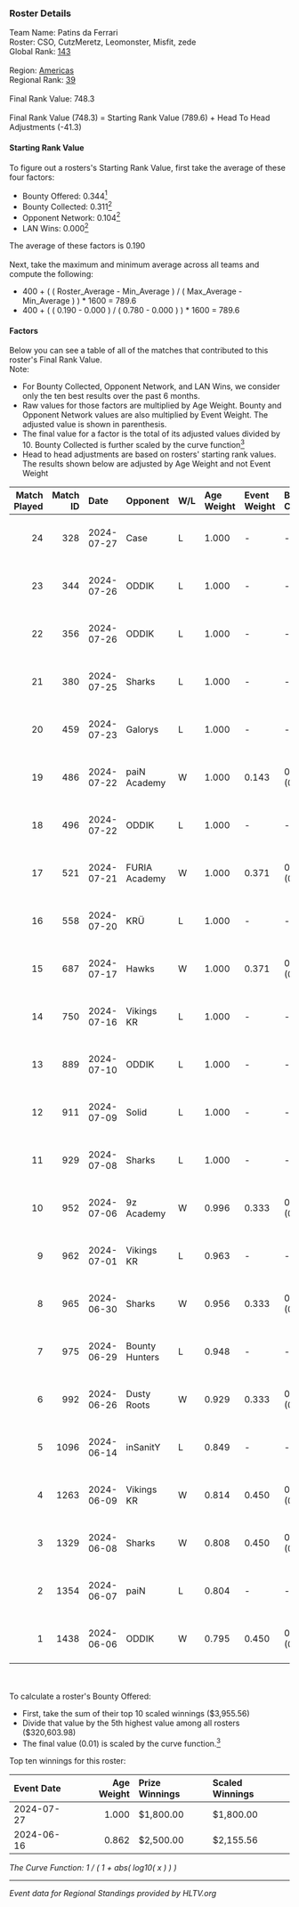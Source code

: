 ### Roster Details<br />
Team Name: Patins da Ferrari<br />
Roster: CSO, CutzMeretz, Leomonster, Misfit, zede<br />
Global Rank: [143](../standings_global.md)<br />
<br />
Region: [Americas]( ../standings_americas.md)<br />
Regional Rank: [39]( ../standings_americas.md)<br />
<br />
Final Rank Value:  748.3<br />
<br />
Final Rank Value (748.3) = Starting Rank Value (789.6) + Head To Head Adjustments (-41.3)<br />

#### Starting Rank Value<br />
To figure out a rosters's Starting Rank Value, first take the average of these four factors:<br />
- Bounty Offered: 0.344[<sup>1</sup>](#table2)
- Bounty Collected: 0.311[<sup>2</sup>](#table1)
- Opponent Network: 0.104[<sup>2</sup>](#table1)
- LAN Wins: 0.000[<sup>2</sup>](#table1)

The average of these factors is 0.190<br />
<br />
Next, take the maximum and minimum average across all teams and compute the following:<br />
- 400 + ( ( Roster_Average - Min_Average ) / ( Max_Average - Min_Average ) ) * 1600 = 789.6
- 400 + ( ( 0.190 - 0.000 ) / ( 0.780 - 0.000 ) ) * 1600 = 789.6


#### Factors<br />
Below you can see a table of all of the matches that contributed to this roster's Final Rank Value.<br />
Note:<br />

- For Bounty Collected, Opponent Network, and LAN Wins, we consider only the ten best results over the past 6 months.
- Raw values for those factors are multiplied by Age Weight. Bounty and Opponent Network values are also multiplied by Event Weight. The adjusted value is shown in parenthesis.
- The final value for a factor is the total of its adjusted values divided by 10. Bounty Collected is further scaled by the curve function[<sup>3</sup>](#curveFunction)
- Head to head adjustments are based on rosters' starting rank values. The results shown below are adjusted by Age Weight and not Event Weight
<span id="table1"></span><br />


| Match Played | Match ID | Date       | Opponent       | W/L | Age Weight | Event Weight | Bounty Collected | Opponent Network | LAN Wins  | H2H Adj. | Roster                                    |
| -: | -: | :- | :- | :- | :- | :- | :- | :- | :- | -: | :- |
|           24 |      328 | 2024-07-27 | Case           | L   | 1.000      | -            | -                | -                | -         |    -9.40 | CSO, CutzMeretz, Leomonster, Misfit, zede |
|           23 |      344 | 2024-07-26 | ODDIK          | L   | 1.000      | -            | -                | -                | -         |    -5.60 | CSO, CutzMeretz, Leomonster, Misfit, zede |
|           22 |      356 | 2024-07-26 | ODDIK          | L   | 1.000      | -            | -                | -                | -         |    -6.55 | CSO, CutzMeretz, Leomonster, Misfit, zede |
|           21 |      380 | 2024-07-25 | Sharks         | L   | 1.000      | -            | -                | -                | -         |    -7.23 | CSO, CutzMeretz, Leomonster, MTGG, zede   |
|           20 |      459 | 2024-07-23 | Galorys        | L   | 1.000      | -            | -                | -                | -         |   -14.55 | CSO, CutzMeretz, Leomonster, MTGG, zede   |
|           19 |      486 | 2024-07-22 | paiN Academy   | W   | 1.000      | 0.143        | 0.000 (0.000)    | 0.000 (0.000)    | 0 (0.000) |     3.02 | CSO, CutzMeretz, Leomonster, MTGG, zede   |
|           18 |      496 | 2024-07-22 | ODDIK          | L   | 1.000      | -            | -                | -                | -         |    -6.34 | CSO, CutzMeretz, Leomonster, MTGG, zede   |
|           17 |      521 | 2024-07-21 | FURIA Academy  | W   | 1.000      | 0.371        | 0.000 (0.000)    | 0.104 (0.039)    | 0 (0.000) |     5.96 | CSO, CutzMeretz, Leomonster, MTGG, zede   |
|           16 |      558 | 2024-07-20 | KRÜ            | L   | 1.000      | -            | -                | -                | -         |   -13.49 | CSO, CutzMeretz, Leomonster, MTGG, zede   |
|           15 |      687 | 2024-07-17 | Hawks          | W   | 1.000      | 0.371        | 0.000 (0.000)    | 0.029 (0.011)    | 0 (0.000) |     5.71 | CSO, CutzMeretz, Leomonster, MTGG, zede   |
|           14 |      750 | 2024-07-16 | Vikings KR     | L   | 1.000      | -            | -                | -                | -         |   -14.79 | CSO, CutzMeretz, Leomonster, MTGG, zede   |
|           13 |      889 | 2024-07-10 | ODDIK          | L   | 1.000      | -            | -                | -                | -         |    -8.57 | bsd, CSO, CutzMeretz, Leomonster, zede    |
|           12 |      911 | 2024-07-09 | Solid          | L   | 1.000      | -            | -                | -                | -         |   -14.75 | bsd, CSO, CutzMeretz, Leomonster, zede    |
|           11 |      929 | 2024-07-08 | Sharks         | L   | 1.000      | -            | -                | -                | -         |    -8.95 | bsd, CSO, CutzMeretz, Leomonster, zede    |
|           10 |      952 | 2024-07-06 | 9z Academy     | W   | 0.996      | 0.333        | 0.000 (0.000)    | 0.069 (0.023)    | 0 (0.000) |     4.07 | bsd, CSO, CutzMeretz, Leomonster, zede    |
|            9 |      962 | 2024-07-01 | Vikings KR     | L   | 0.963      | -            | -                | -                | -         |   -15.73 | bsd, CutzMeretz, Leomonster, perez, zede  |
|            8 |      965 | 2024-06-30 | Sharks         | W   | 0.956      | 0.333        | 0.030 (0.010)    | 0.558 (0.178)    | 0 (0.000) |    21.64 | bsd, CutzMeretz, Leomonster, perez, zede  |
|            7 |      975 | 2024-06-29 | Bounty Hunters | L   | 0.948      | -            | -                | -                | -         |   -10.40 | bsd, CutzMeretz, Leomonster, perez, zede  |
|            6 |      992 | 2024-06-26 | Dusty Roots    | W   | 0.929      | 0.333        | 0.006 (0.002)    | 0.366 (0.113)    | 0 (0.000) |    14.54 | bsd, CutzMeretz, Leomonster, perez, zede  |
|            5 |     1096 | 2024-06-14 | inSanitY       | L   | 0.849      | -            | -                | -                | -         |    -8.24 | CutzMeretz, desh, Leomonster, roz, zede   |
|            4 |     1263 | 2024-06-09 | Vikings KR     | W   | 0.814      | 0.450        | 0.008 (0.003)    | 0.501 (0.184)    | 0 (0.000) |    12.20 | CutzMeretz, desh, Leomonster, roz, zede   |
|            3 |     1329 | 2024-06-08 | Sharks         | W   | 0.808      | 0.450        | 0.030 (0.011)    | 0.558 (0.203)    | 0 (0.000) |    19.83 | CutzMeretz, desh, Leomonster, roz, zede   |
|            2 |     1354 | 2024-06-07 | paiN           | L   | 0.804      | -            | -                | -                | -         |    -1.25 | CutzMeretz, desh, Leomonster, roz, zede   |
|            1 |     1438 | 2024-06-06 | ODDIK          | W   | 0.795      | 0.450        | 0.099 (0.035)    | 0.823 (0.294)    | 0 (0.000) |    17.57 | CutzMeretz, desh, Leomonster, roz, zede   |

<br />
<span id="table2"></span><br />
To calculate a roster's Bounty Offered:<br />

- First, take the sum of their top 10 scaled winnings ($3,955.56)
- Divide that value by the 5th highest value among all rosters ($320,603.98)
- The final value (0.01) is scaled by the curve function.[<sup>3</sup>](#curveFunction)

Top ten winnings for this roster:<br />

| Event Date | Age Weight | Prize Winnings | Scaled Winnings |
| :- | -: | :- | :- |
| 2024-07-27 |      1.000 | $1,800.00      | $1,800.00       |
| 2024-06-16 |      0.862 | $2,500.00      | $2,155.56       |


<span id="curveFunction"></span>_The Curve Function: 1 / ( 1 + abs( log10( x ) ) )_<br />

---
_Event data for Regional Standings provided by HLTV.org_<br />
